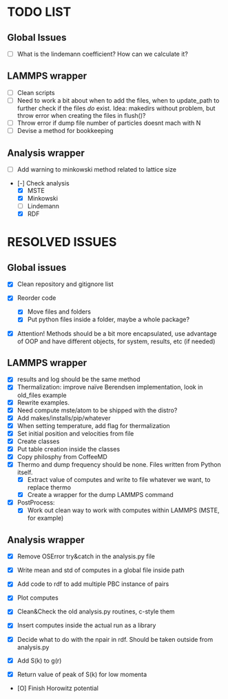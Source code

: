 TODO LIST
=========

Global Issues
-------------

- [ ] What is the lindemann coefficient? How can we calculate it?

LAMMPS wrapper
--------------

- [ ] Clean scripts
- [ ] Need to work a bit about when to add the files, when to 
      update_path to further check if the files *do* exist.
      Idea: makedirs without problem, but throw error when creating
      the files in flush()?
- [ ] Throw error if dump file number of particles doesnt mach with N
- [ ] Devise a method for bookkeeping

Analysis wrapper
----------------

- [ ] Add warning to minkowski method related to lattice size
- [-] Check analysis
  * [X] MSTE
  * [X] Minkowski
  * [ ] Lindemann
  * [X] RDF

RESOLVED ISSUES
===============

Global issues
-------------

- [X] Clean repository and gitignore list
- [X] Reorder code
  * [X] Move files and folders
  * [X] Put python files inside a folder, maybe a whole package?
- [X] Attention! Methods should be a bit more encapsulated, use
      advantage of OOP and have different objects, for system,
      results, etc (if needed)


LAMMPS wrapper
--------------

- [X] results and log should be the same method
- [X] Thermalization: improve naïve Berendsen implementation, look in
      old_files example
- [X] Rewrite examples.
- [X] Need compute mste/atom to be shipped with the distro?
- [X] Add makes/installs/pip/whatever
- [X] When setting temperature, add flag for thermalization
- [X] Set initial position and velocities from file
- [X] Create classes
- [X] Put table creation inside the classes
- [X] Copy philosphy from CoffeeMD
- [X] Thermo and dump frequency should be none. Files written from 
      Python itself. 
  * [X] Extract value of computes and write to file whatever
        we want, to replace thermo
  * [X] Create a wrapper for the dump LAMMPS command
- [X] PostProcess:
  * [X] Work out clean way to work with computes within LAMMPS (MSTE, 
        for example)

Analysis wrapper
----------------

- [X] Remove OSError try&catch in the analysis.py file
- [X] Write mean and std of computes in a global file inside path
- [X] Add code to rdf to add multiple PBC instance of pairs
- [X] Plot computes
- [X] Clean&Check the old analysis.py routines, c-style them
- [X] Insert computes inside the actual run as a library
- [X] Decide what to do with the npair in rdf. Should be taken
      outside from analysis.py
- [X] Add S(k) to g(r)
- [X] Return value of peak of S(k) for low momenta


- [O] Finish Horowitz potential
